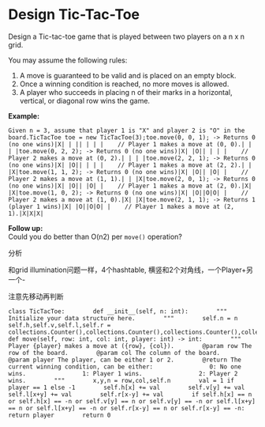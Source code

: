 # Design Tic-Tac-Toe

Design a Tic-tac-toe game that is played between two players on a n x n grid.

You may assume the following rules:

1. A move is guaranteed to be valid and is placed on an empty block.
2. Once a winning condition is reached, no more moves is allowed.
3. A player who succeeds in placing n of their marks in a horizontal, vertical, or diagonal row wins the game.

**Example:**  


```text
Given n = 3, assume that player 1 is "X" and player 2 is "O" in the board.TicTacToe toe = new TicTacToe(3);toe.move(0, 0, 1); -> Returns 0 (no one wins)|X| | || | | |    // Player 1 makes a move at (0, 0).| | | |toe.move(0, 2, 2); -> Returns 0 (no one wins)|X| |O|| | | |    // Player 2 makes a move at (0, 2).| | | |toe.move(2, 2, 1); -> Returns 0 (no one wins)|X| |O|| | | |    // Player 1 makes a move at (2, 2).| | |X|toe.move(1, 1, 2); -> Returns 0 (no one wins)|X| |O|| |O| |    // Player 2 makes a move at (1, 1).| | |X|toe.move(2, 0, 1); -> Returns 0 (no one wins)|X| |O|| |O| |    // Player 1 makes a move at (2, 0).|X| |X|toe.move(1, 0, 2); -> Returns 0 (no one wins)|X| |O||O|O| |    // Player 2 makes a move at (1, 0).|X| |X|toe.move(2, 1, 1); -> Returns 1 (player 1 wins)|X| |O||O|O| |    // Player 1 makes a move at (2, 1).|X|X|X|
```

**Follow up:**  
Could you do better than O\(n2\) per `move()` operation?

分析

和grid illumination问题一样，4个hashtable, 横竖和2个对角线，一个Player+另一个-

注意先移动再判断

```text
class TicTacToe:        def __init__(self, n: int):        """        Initialize your data structure here.        """        self.n = n        self.h,self.v,self.l,self.r = collections.Counter(),collections.Counter(),collections.Counter(),collections.Counter()            def move(self, row: int, col: int, player: int) -> int:        """        Player {player} makes a move at ({row}, {col}).        @param row The row of the board.        @param col The column of the board.        @param player The player, can be either 1 or 2.        @return The current winning condition, can be either:                0: No one wins.                1: Player 1 wins.                2: Player 2 wins.        """        x,y,n = row,col,self.n        val = 1 if player == 1 else -1        self.h[x] += val        self.v[y] += val        self.l[x+y] += val        self.r[x-y] += val        if self.h[x] == n or self.h[x] == -n or self.v[y] == n or self.v[y] == -n or self.l[x+y] == n or self.l[x+y] == -n or self.r[x-y] == n or self.r[x-y] == -n:            return player        return 0
```





